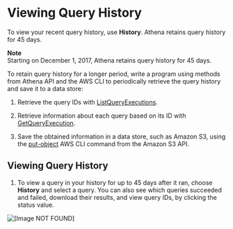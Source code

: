 # Viewing Query History<a name="queries-viewing-history"></a>

To view your recent query history, use **History**\. Athena retains query history for 45 days\.

**Note**  
Starting on December 1, 2017, Athena retains query history for 45 days\.

To retain query history for a longer period, write a program using methods from Athena API and the AWS CLI to periodically retrieve the query history and save it to a data store:

1. Retrieve the query IDs with [ListQueryExecutions](https://docs.aws.amazon.com/athena/latest/APIReference/API_ListQueryExecutions.html)\.

1. Retrieve information about each query based on its ID with [GetQueryExecution](https://docs.aws.amazon.com/athena/latest/APIReference/API_GetQueryExecution.html)\.

1. Save the obtained information in a data store, such as Amazon S3, using the [put\-object](https://docs.aws.amazon.com/cli/latest/reference/s3api/put-object.html) AWS CLI command from the Amazon S3 API\.

## Viewing Query History<a name="id1"></a>

1. To view a query in your history for up to 45 days after it ran, choose **History** and select a query\. You can also see which queries succeeded and failed, download their results, and view query IDs, by clicking the status value\.

![\[Image NOT FOUND\]](http://docs.aws.amazon.com/athena/latest/ug/images/query_history.png)